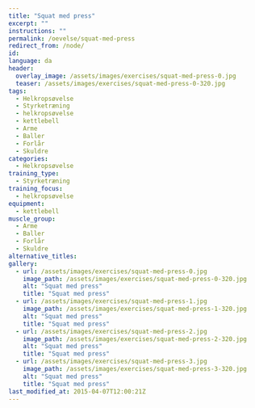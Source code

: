 ```yaml
---
title: "Squat med press"
excerpt: ""
instructions: ""
permalink: /oevelse/squat-med-press
redirect_from: /node/
id: 
language: da
header:
  overlay_image: /assets/images/exercises/squat-med-press-0.jpg
  teaser: /assets/images/exercises/squat-med-press-0-320.jpg
tags:
  - Helkropsøvelse
  - Styrketræning
  - helkropsøvelse
  - kettlebell
  - Arme
  - Baller
  - Forlår
  - Skuldre
categories:
  - Helkropsøvelse
training_type: 
  - Styrketræning
training_focus: 
  - helkropsøvelse
equipment:
  - kettlebell
muscle_group:
  - Arme
  - Baller
  - Forlår
  - Skuldre
alternative_titles:
gallery:
  - url: /assets/images/exercises/squat-med-press-0.jpg
    image_path: /assets/images/exercises/squat-med-press-0-320.jpg
    alt: "Squat med press"
    title: "Squat med press"
  - url: /assets/images/exercises/squat-med-press-1.jpg
    image_path: /assets/images/exercises/squat-med-press-1-320.jpg
    alt: "Squat med press"
    title: "Squat med press"
  - url: /assets/images/exercises/squat-med-press-2.jpg
    image_path: /assets/images/exercises/squat-med-press-2-320.jpg
    alt: "Squat med press"
    title: "Squat med press"
  - url: /assets/images/exercises/squat-med-press-3.jpg
    image_path: /assets/images/exercises/squat-med-press-3-320.jpg
    alt: "Squat med press"
    title: "Squat med press"
last_modified_at: 2015-04-07T12:00:21Z
---
```



